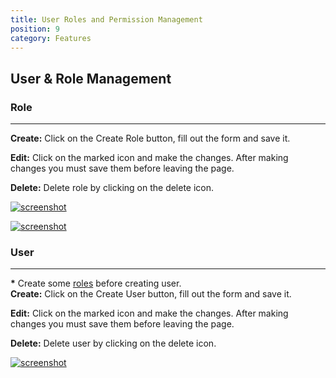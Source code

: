 ```yaml
---
title: User Roles and Permission Management
position: 9
category: Features
---
```


## User & Role Management

### Role

---

**Create:** Click on the Create Role button, fill out the form and save it.

**Edit:** Click on the marked icon and make the changes. After making changes you must save them before leaving the page.

**Delete:** Delete role by clicking on the delete icon.

[![screenshot](/docs/clicon/screenshots/role.png)](/docs/clicon/screenshots/role.png)[](/docs/clicon/screenshots/role.png)

[![screenshot](/docs/clicon/screenshots/role2.png)](/docs/clicon/screenshots/role2.png)[](/docs/clicon/screenshots/role2.png)

### User

---

**\*** Create some [roles](#role) before creating user.  
**Create:** Click on the Create User button, fill out the form and save it.

**Edit:** Click on the marked icon and make the changes. After making changes you must save them before leaving the page.

**Delete:** Delete user by clicking on the delete icon.

[![screenshot](/docs/clicon/screenshots/user.png)](/docs/clicon/screenshots/user.png)[](/docs/clicon/screenshots/user.png)
